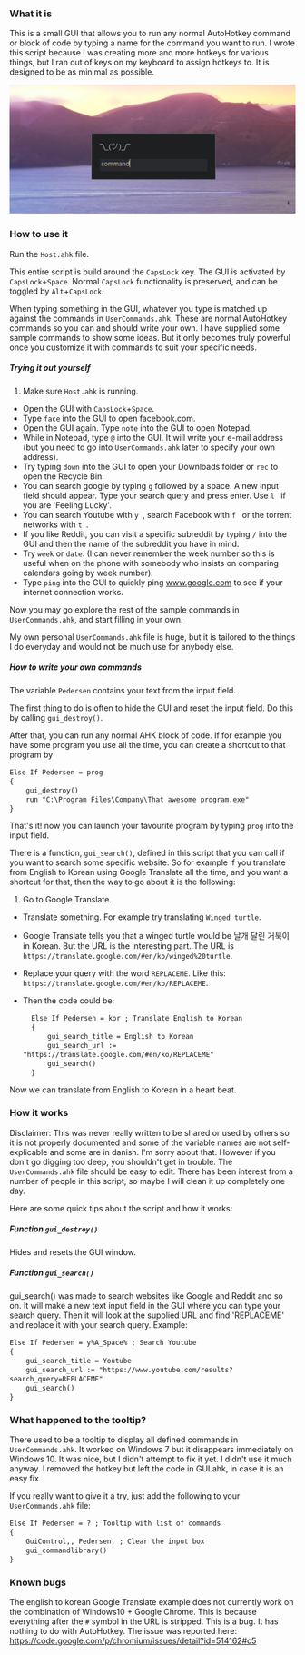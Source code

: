 ### What it is
This is a small GUI that allows you to run any normal AutoHotkey command or block of code by typing a name for the command you want to run. I wrote this script because I was creating more and more hotkeys for various things, but I ran out of keys on my keyboard to assign hotkeys to. It is designed to be as minimal as possible.

![Screenshot](/img/ahk_launcher.png "Screenshot of the GUI")

### How to use it
Run the `Host.ahk` file.

This entire script is build around the `CapsLock` key.
The GUI is activated by `CapsLock`+`Space`.
Normal `CapsLock` functionality is preserved, and can be toggled by `Alt`+`CapsLock`.

When typing something in the GUI, whatever you type is matched up against the commands in `UserCommands.ahk`. These are normal AutoHotkey commands so you can and should write your own. I have supplied some sample commands to show some ideas. But it only becomes truly powerful once you customize it with commands to suit your specific needs.

##### Trying it out yourself
1. Make sure `Host.ahk` is running.
* Open the GUI with `CapsLock`+`Space`.
* Type `face` into the GUI to open facebook.com.
* Open the GUI again. Type `note` into the GUI to open Notepad.
* While in Notepad, type `@` into the GUI. It will write your e-mail address (but you need to go into `UserCommands.ahk` later to specify your own address).
* Try typing `down` into the GUI to open your Downloads folder or `rec` to open the Recycle Bin.
* You can search google by typing `g` followed by a space. A new input field should appear. Type your search query and press enter. Use `l ` if you are 'Feeling Lucky'.
* You can search Youtube with `y `, search Facebook with `f ` or the torrent networks with `t `.
* If you like Reddit, you can visit a specific subreddit by typing `/` into the GUI and then the name of the subreddit you have in mind.
* Try `week` or `date`. (I can never remember the week number so this is useful when on the phone with somebody who insists on comparing calendars going by week number).
* Type `ping` into the GUI to quickly ping www.google.com to see if your internet connection works.

Now you may go explore the rest of the sample commands in `UserCommands.ahk`, and start filling in your own.

My own personal `UserCommands.ahk` file is huge, but it is tailored to the things I do everyday and would not be much use for anybody else.

##### How to write your own commands
The variable `Pedersen` contains your text from the input field.

The first thing to do is often to hide the GUI and reset the input field. Do this by calling `gui_destroy()`.

After that, you can run any normal AHK block of code. If for example you have some program you use all the time, you can create a shortcut to that program by

    Else If Pedersen = prog
    {
        gui_destroy()
        run "C:\Program Files\Company\That awesome program.exe"
    }

That's it! now you can launch your favourite program by typing `prog` into the input field.

There is a function, `gui_search()`, defined in this script that you can call if you want to search some specific website. So for example if you translate from English to Korean using Google Translate all the time, and you want a shortcut for that, then the way to go about it is the following:

1. Go to Google Translate.
* Translate something. For example try translating `Winged turtle`.
* Google Translate tells you that a winged turtle would be 날개 달린 거북이 in Korean. But the URL is the interesting part. The URL is `https://translate.google.com/#en/ko/winged%20turtle`.
* Replace your query with the word `REPLACEME`. Like this: `https://translate.google.com/#en/ko/REPLACEME`.
* Then the code could be:

        Else If Pedersen = kor ; Translate English to Korean
        {
            gui_search_title = English to Korean
            gui_search_url := "https://translate.google.com/#en/ko/REPLACEME"
            gui_search()
        }

Now we can translate from English to Korean in a heart beat.

### How it works
Disclaimer: This was never really written to be shared or used by others
so it is not properly documented and some of the variable names are not self-explicable and some are in danish. I'm sorry about that. However if you don't go digging too deep, you shouldn't get in trouble. The `UserCommands.ahk` file should be easy to edit.
There has been interest from a number of people in this script, so maybe I will clean it up completely one day.

Here are some quick tips about the script and how it works:

##### Function `gui_destroy()`
Hides and resets the GUI window.

##### Function `gui_search()`
gui_search() was made to search websites like Google and Reddit and so on. It will make a new text input field in the GUI where you can type your search query.
Then it will look at the supplied URL and find 'REPLACEME' and replace it
with your search query.
Example:

    Else If Pedersen = y%A_Space% ; Search Youtube
    {
        gui_search_title = Youtube
        gui_search_url := "https://www.youtube.com/results?search_query=REPLACEME"
        gui_search()
    }

### What happened to the tooltip?
There used to be a tooltip to display all defined commands in `UserCommands.ahk`. It worked on Windows 7 but it disappears immediately on Windows 10. It was nice, but I didn't attempt to fix it yet. I didn't use it much anyway. I removed the hotkey but left the code in GUI.ahk, in case it is an easy fix.

If you really want to give it a try, just add the following to your `UserCommands.ahk` file:

    Else If Pedersen = ? ; Tooltip with list of commands
    {
        GuiControl,, Pedersen, ; Clear the input box
        gui_commandlibrary()
    }

### Known bugs
The english to korean Google Translate example does not currently work on the combination of Windows10 + Google Chrome. This is because everything after the `#` symbol in the URL is stripped. This is a bug. It has nothing to do with AutoHotkey. The issue was reported here: https://code.google.com/p/chromium/issues/detail?id=514162#c5